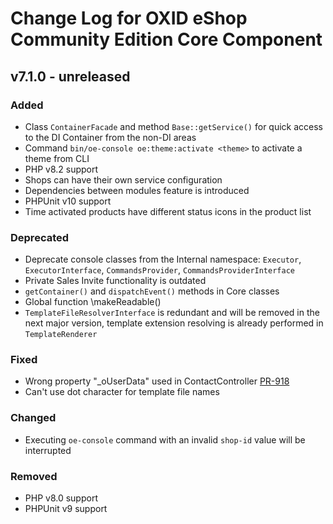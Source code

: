 # Change Log for OXID eShop Community Edition Core Component

## v7.1.0 - unreleased

### Added
- Class `ContainerFacade` and method `Base::getService()` for quick access to the DI Container from the non-DI areas
- Command `bin/oe-console oe:theme:activate <theme>` to activate a theme from CLI
- PHP v8.2 support
- Shops can have their own service configuration
- Dependencies between modules feature is introduced
- PHPUnit v10 support
- Time activated products have different status icons in the product list

### Deprecated
- Deprecate console classes from the Internal namespace: `Executor`, `ExecutorInterface`, `CommandsProvider`, `CommandsProviderInterface`
- Private Sales Invite functionality is outdated
- `getContainer()` and `dispatchEvent()` methods in Core classes
- Global function \makeReadable()
- `TemplateFileResolverInterface` is redundant and will be  removed in the next major version,
template extension resolving is already performed in `TemplateRenderer`

### Fixed
- Wrong property "_oUserData" used in ContactController [PR-918](https://github.com/OXID-eSales/oxideshop_ce/pull/918)
- Can't use dot character for template file names

### Changed
-  Executing `oe-console` command with an invalid `shop-id` value will be interrupted

### Removed
- PHP v8.0 support
- PHPUnit v9 support
